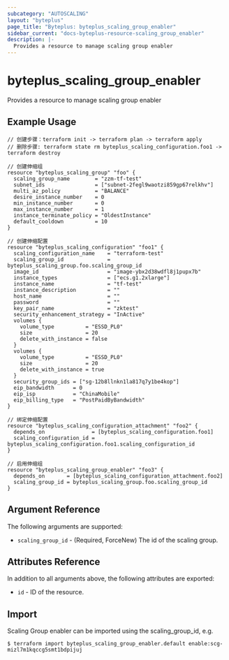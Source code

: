 ```yaml
---
subcategory: "AUTOSCALING"
layout: "byteplus"
page_title: "Byteplus: byteplus_scaling_group_enabler"
sidebar_current: "docs-byteplus-resource-scaling_group_enabler"
description: |-
  Provides a resource to manage scaling group enabler
---
```

# byteplus_scaling_group_enabler
Provides a resource to manage scaling group enabler
## Example Usage
```hcl
// 创建步骤：terraform init -> terraform plan -> terraform apply
// 删除步骤: terraform state rm byteplus_scaling_configuration.foo1 -> terraform destroy

// 创建伸缩组
resource "byteplus_scaling_group" "foo" {
  scaling_group_name        = "zzm-tf-test"
  subnet_ids                = ["subnet-2fegl9waotzi859gp67relkhv"]
  multi_az_policy           = "BALANCE"
  desire_instance_number    = 0
  min_instance_number       = 0
  max_instance_number       = 1
  instance_terminate_policy = "OldestInstance"
  default_cooldown          = 10
}

// 创建伸缩配置
resource "byteplus_scaling_configuration" "foo1" {
  scaling_configuration_name    = "terraform-test"
  scaling_group_id              = byteplus_scaling_group.foo.scaling_group_id
  image_id                      = "image-ybx2d38wdfl8j1pupx7b"
  instance_types                = ["ecs.g1.2xlarge"]
  instance_name                 = "tf-test"
  instance_description          = ""
  host_name                     = ""
  password                      = ""
  key_pair_name                 = "zktest"
  security_enhancement_strategy = "InActive"
  volumes {
    volume_type          = "ESSD_PL0"
    size                 = 20
    delete_with_instance = false
  }
  volumes {
    volume_type          = "ESSD_PL0"
    size                 = 20
    delete_with_instance = true
  }
  security_group_ids = ["sg-12b8llnkn1la817q7y1be4kop"]
  eip_bandwidth      = 0
  eip_isp            = "ChinaMobile"
  eip_billing_type   = "PostPaidByBandwidth"
}

// 绑定伸缩配置
resource "byteplus_scaling_configuration_attachment" "foo2" {
  depends_on               = [byteplus_scaling_configuration.foo1]
  scaling_configuration_id = byteplus_scaling_configuration.foo1.scaling_configuration_id
}

// 启用伸缩组
resource "byteplus_scaling_group_enabler" "foo3" {
  depends_on       = [byteplus_scaling_configuration_attachment.foo2]
  scaling_group_id = byteplus_scaling_group.foo.scaling_group_id
}
```
## Argument Reference
The following arguments are supported:
* `scaling_group_id` - (Required, ForceNew) The id of the scaling group.

## Attributes Reference
In addition to all arguments above, the following attributes are exported:
* `id` - ID of the resource.



## Import
Scaling Group enabler can be imported using the scaling_group_id, e.g.
```
$ terraform import byteplus_scaling_group_enabler.default enable:scg-mizl7m1kqccg5smt1bdpijuj
```

